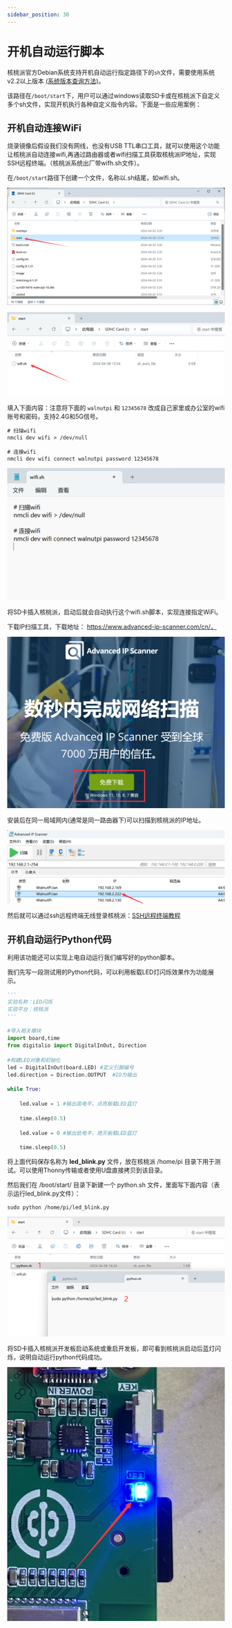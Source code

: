 ```yaml
---
sidebar_position: 30
---
```


# 开机自动运行脚本

核桃派官方Debian系统支持开机自动运行指定路径下的`sh`文件，需要使用系统v2.2以上版本 [(系统版本查询方法)](./os_intro.md#系统版本查询)。

该路径在`/boot/start`下，用户可以通过windows读取SD卡或在核桃派下自定义多个sh文件，实现开机执行各种自定义指令内容。下面是一些应用案例：

## 开机自动连接WiFi

烧录镜像后假设我们没有网线，也没有USB TTL串口工具，就可以使用这个功能让核桃派自动连接wifi,再通过路由器或者wifi扫描工具获取核桃派IP地址，实现SSH远程终端。（核桃派系统出厂带wifh.sh文件）。

在`/boot/start`路径下创建一个文件，名称以.sh结尾，如wifi.sh。

![autorun](./img/auto_run/auto_run1.png)

![autorun](./img/auto_run/auto_run2.png)


填入下面内容：注意将下面的 `walnutpi` 和 `12345678` 改成自己家里或办公室的wifi账号和密码，支持2.4G和5G信号。
```
# 扫描wifi
nmcli dev wifi > /dev/null

# 连接wifi
nmcli dev wifi connect walnutpi password 12345678
```

![autorun](./img/auto_run/auto_run3.png)

将SD卡插入核桃派，启动后就会自动执行这个wifi.sh脚本，实现连接指定WiFi。

下载IP扫描工具，下载地址： https://www.advanced-ip-scanner.com/cn/，

![autorun](./img/auto_run/auto_run3_1.png)

安装后在同一局域网内(通常是同一路由器下)可以扫描到核桃派的IP地址。

![autorun](./img/auto_run/auto_run3_2.png)


然后就可以通过ssh远程终端无线登录核桃派：[SSH远程终端教程](./ssh.md)

## 开机自动运行Python代码

利用该功能还可以实现上电自动运行我们编写好的python脚本。

我们先写一段测试用的Python代码，可以利用板载LED灯闪烁效果作为功能展示。


```python
'''
实验名称：LED闪烁
实验平台：核桃派
'''

#导入相关模块
import board,time
from digitalio import DigitalInOut, Direction

#构建LED对象和初始化
led = DigitalInOut(board.LED) #定义引脚编号
led.direction = Direction.OUTPUT  #IO为输出

while True:

    led.value = 1 #输出高电平，点亮板载LED蓝灯
    
    time.sleep(0.5)
    
    led.value = 0 #输出低电平，熄灭板载LED蓝灯
    
    time.sleep(0.5)

```

将上面代码保存名称为 **led_blink.py** 文件，放在核桃派 /home/pi 目录下用于测试。可以使用Thonny传输或者使用U盘直接拷贝到该目录。

然后我们在 /boot/start/ 目录下新建一个 python.sh 文件，里面写下面内容（表示运行led_blink.py文件）：

```
sudo python /home/pi/led_blink.py
```

![autorun](./img/auto_run/auto_run4.png)

将SD卡插入核桃派开发板启动系统或重启开发板，即可看到核桃派启动后蓝灯闪烁，说明自动运行python代码成功。

![autorun](./img/auto_run/auto_run5.png)